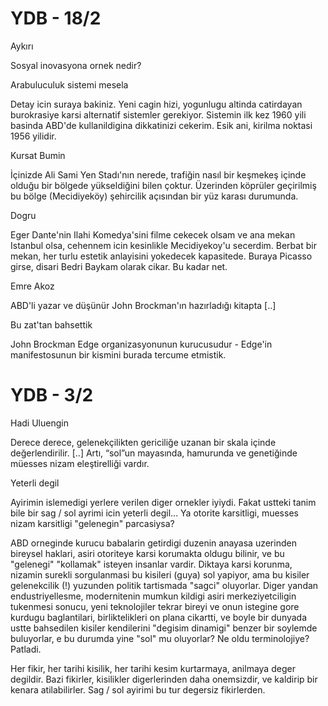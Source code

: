 # YDB - 18/2

Aykırı

Sosyal inovasyona ornek nedir?

Arabuluculuk sistemi mesela

Detay icin suraya bakiniz. Yeni cagin hizi, yogunlugu altinda catirdayan burokrasiye karsi alternatif sistemler gerekiyor. Sistemin ilk kez 1960 yili basinda ABD'de kullanildigina dikkatinizi cekerim. Esik ani, kirilma noktasi 1956 yilidir.

Kursat Bumin

İçinizde Ali Sami Yen Stadı'nın nerede, trafiğin nasıl bir keşmekeş içinde olduğu bir bölgede yükseldiğini bilen çoktur. Üzerinden köprüler geçirilmiş bu bölge (Mecidiyeköy) şehircilik açısından bir yüz karası durumunda.

Dogru

Eger Dante'nin Ilahi Komedya'sini filme cekecek olsam ve ana mekan Istanbul olsa, cehennem icin kesinlikle Mecidiyekoy'u secerdim. Berbat bir mekan, her turlu estetik anlayisini yokedecek kapasitede. Buraya Picasso girse, disari Bedri Baykam olarak cikar. Bu kadar net.

Emre Akoz

ABD'li yazar ve düşünür John Brockman'ın hazırladığı kitapta [..]

Bu zat'tan bahsettik

John Brockman Edge organizasyonunun kurucusudur - Edge'in manifestosunun bir kismini burada tercume etmistik.
# YDB - 3/2

Hadi Uluengin

Derece derece, gelenekçilikten gericiliğe uzanan bir skala içinde değerlendirilir. [..] Artı, “sol”un mayasında, hamurunda ve genetiğinde müesses nizam eleştirelliği vardır.

Yeterli degil

Ayirimin islemedigi yerlere verilen diger ornekler iyiydi. Fakat ustteki tanim bile bir sag / sol ayrimi icin yeterli degil... Ya otorite karsitligi, muesses nizam karsitligi "gelenegin" parcasiysa?

ABD orneginde kurucu babalarin getirdigi duzenin anayasa uzerinden bireysel haklari, asiri otoriteye karsi korumakta oldugu bilinir, ve bu "gelenegi" "kollamak" isteyen insanlar vardir. Diktaya karsi korunma, nizamin surekli sorgulanmasi bu kisileri (guya) sol yapiyor, ama bu kisiler gelenekcilik (!) yuzunden politik tartismada "sagci" oluyorlar. Diger yandan endustriyellesme, modernitenin mumkun kildigi asiri merkeziyetciligin tukenmesi sonucu, yeni teknolojiler tekrar bireyi ve onun istegine gore kurdugu baglantilari, birliktelikleri on plana cikartti, ve boyle bir dunyada ustte bahsedilen kisiler kendilerini "degisim dinamigi" benzer bir soylemde buluyorlar, e bu durumda yine "sol" mu oluyorlar? Ne oldu terminolojiye? Patladi.

Her fikir, her tarihi kisilik, her tarihi kesim kurtarmaya, anilmaya deger degildir. Bazi fikirler, kisilikler digerlerinden daha onemsizdir, ve kaldirip bir kenara atilabilirler. Sag / sol ayirimi bu tur degersiz fikirlerden.
